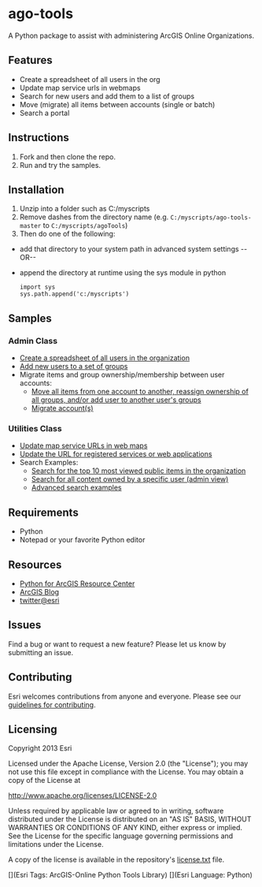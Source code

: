 # ago-tools

A Python package to assist with administering ArcGIS Online Organizations.

## Features

* Create a spreadsheet of all users in the org
* Update map service urls in webmaps
* Search for new users and add them to a list of groups
* Move (migrate) all items between accounts (single or batch)
* Search a portal

## Instructions

1. Fork and then clone the repo. 
2. Run and try the samples.

## Installation

1. Unzip into a folder such as C:/myscripts
2. Remove dashes from the directory name (e.g. `C:/myscripts/ago-tools-master` to `C:/myscripts/agoTools`)
3. Then do one of the following:
  * add that directory to your system path in advanced system settings --OR--
  * append the directory at runtime using the sys module in python
    
        import sys
        sys.path.append('c:/myscripts')

## Samples
### Admin Class

* [Create a spreadsheet of all users in the organization](samples/createUserListCSV.py)
* [Add new users to a set of groups](samples/addNewUsersToGroups.py)
* Migrate items and group ownership/membership between user accounts:
  * [Move all items from one account to another, reassign ownership of all groups, and/or add user to another user's groups](samples/moveItemsReassignGroups.py)
  * [Migrate account(s)](samples/migrateAccount.py)
  
### Utilities Class

* [Update map service URLs in web maps](samples/updateMapServiceUrlsInWebMaps.py)
* [Update the URL for registered services or web applications](samples/updateRegisteredUrlForServiceOrApp.py)
* Search Examples:
  * [Search for the top 10 most viewed public items in the organization](samples/searchTopViewedItems.py)
  * [Search for all content owned by a specific user (admin view)](samples/searchAllUserItems.py)
  * [Advanced search examples](search-cheat-sheet.md)


## Requirements

* Python
* Notepad or your favorite Python editor

## Resources

* [Python for ArcGIS Resource Center](http://resources.arcgis.com/en/communities/python/)
* [ArcGIS Blog](http://blogs.esri.com/esri/arcgis/)
* [twitter@esri](http://twitter.com/esri)

## Issues

Find a bug or want to request a new feature?  Please let us know by submitting an issue.

## Contributing

Esri welcomes contributions from anyone and everyone. Please see our [guidelines for contributing](https://github.com/esri/contributing).

## Licensing
Copyright 2013 Esri

Licensed under the Apache License, Version 2.0 (the "License");
you may not use this file except in compliance with the License.
You may obtain a copy of the License at

http://www.apache.org/licenses/LICENSE-2.0

Unless required by applicable law or agreed to in writing, software
distributed under the License is distributed on an "AS IS" BASIS,
WITHOUT WARRANTIES OR CONDITIONS OF ANY KIND, either express or implied.
See the License for the specific language governing permissions and
limitations under the License.

A copy of the license is available in the repository's [license.txt](https://raw.github.com/Esri/ago-tools/master/license.txt) file.

[](Esri Tags: ArcGIS-Online Python Tools Library)
[](Esri Language: Python)
